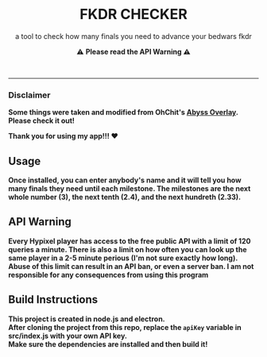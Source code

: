 <br />
<h1 align="center">FKDR CHECKER</h1>

<p align="center">a tool to check how many finals you need to advance your bedwars fkdr</p>
<p align="center">⚠️ <b>Please read the API Warning<b> ⚠️</p>
<br />
<hr />

### Disclaimer
Some things were taken and modified from OhChit's [Abyss Overlay](https://github.com/Chit132/abyss-overlay). Please check it out!
 
Thank you for using my app!!! ❤️

## Usage
Once installed, you can enter anybody's name and it will tell you how many finals they need until each milestone. The milestones are the next whole number (3), the next tenth (2.4), and the next hundreth (2.33).

## API Warning
Every Hypixel player has access to the free public API with a limit of 120 queries a minute. There is also a limit on how often you can look up the same player in a 2-5 minute perious (I'm not sure exactly how long). Abuse of this limit **can result in an API ban, or even a server ban. I am not responsible for any consequences from using this program**

## Build Instructions
This project is created in node.js and electron.<br />
After cloning the project from this repo, replace the ``apiKey`` variable in src/index.js with your own API key.<br />
Make sure the dependencies are installed and then build it! 
